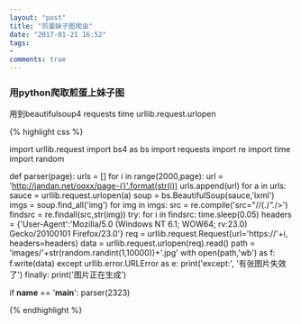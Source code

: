 ```yaml
---
layout: "post"
title: "煎蛋妹子图爬虫"
date: "2017-01-21 16:52"
tags:
-
comments: true
---
```


### 用python爬取煎蛋上妹子图

用到beautifulsoup4
requests
time
urllib.request.urlopen

{% highlight css %}

import urllib.request
import bs4 as bs
import requests
import re
import time
import random

def parser(page):
    urls = []
    for i in range(2000,page):
        url = 'http://jandan.net/ooxx/page-{}'.format(str(i))
        urls.append(url)
    for a in urls:
        sauce = urllib.request.urlopen(a)
        soup = bs.BeautifulSoup(sauce,'lxml')
        imgs = soup.find_all('img')
        for img in imgs:
            src = re.compile('src="//(.*)".*/>')
            findsrc = re.findall(src,str(img))
            try:
                for i in findsrc:
                    time.sleep(0.05)
                    headers = {'User-Agent':'Mozilla/5.0 (Windows NT 6.1; WOW64; rv:23.0) Gecko/20100101 Firefox/23.0'}
                    req = urllib.request.Request(url='https://'+i, headers=headers)
                    data = urllib.request.urlopen(req).read()
                    path = 'images/'+str(random.randint(1,10000))+'.jpg'
                    with open(path,'wb') as f:
                        f.write(data)
            except urllib.error.URLError as e:
                print('except:', '有张图片失效了')
            finally:
                print('图片正在生成')

if __name__ == '__main__':
    parser(2323)

{% endhighlight %}
